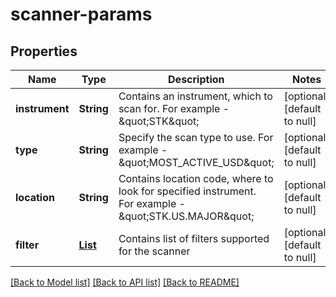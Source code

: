# scanner-params
## Properties

| Name | Type | Description | Notes |
|------------ | ------------- | ------------- | -------------|
| **instrument** | **String** | Contains an instrument, which to scan for. For example - \&quot;STK\&quot; | [optional] [default to null] |
| **type** | **String** | Specify the scan type to use. For example - \&quot;MOST_ACTIVE_USD\&quot; | [optional] [default to null] |
| **location** | **String** | Contains location code, where to look for specified instrument. For example - \&quot;STK.US.MAJOR\&quot; | [optional] [default to null] |
| **filter** | [**List**](scanner_params_filter_inner.md) | Contains list of filters supported for the scanner | [optional] [default to null] |

[[Back to Model list]](../README.md#documentation-for-models) [[Back to API list]](../README.md#documentation-for-api-endpoints) [[Back to README]](../README.md)

